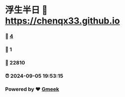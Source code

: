 # 浮生半日 :link: https://chenqx33.github.io 
### :page_facing_up: [4](https://chenqx33.github.io/tag.html) 
### :speech_balloon: 1 
### :hibiscus: 22810 
### :alarm_clock: 2024-09-05 19:53:15 
### Powered by :heart: [Gmeek](https://github.com/Meekdai/Gmeek)
